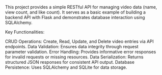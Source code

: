 This project provides a simple RESTful API for managing video data (name, view count, and like count). It serves as a basic example of building a backend API with Flask and demonstrates database interaction using SQLAlchemy.

Key Functionalities:

CRUD Operations: Create, Read, Update, and Delete video entries via API endpoints.
Data Validation: Ensures data integrity through request parameter validation.
Error Handling: Provides informative error responses for invalid requests or missing resources.
Data Serialization: Returns structured JSON responses for consistent API output.
Database Persistence: Uses SQLAlchemy and SQLite for data storage.
